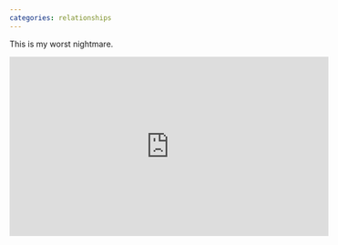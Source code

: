 ```yaml
---
categories: relationships
---
```


This is my worst nightmare.

<iframe width="560" height="315" src="https://www.youtube.com/embed/qg-heCy0CbQ" title="YouTube video player" frameborder="0" allow="accelerometer; autoplay; clipboard-write; encrypted-media; gyroscope; picture-in-picture" allowfullscreen></iframe>